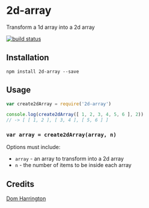 # 2d-array

Transform a 1d array into a 2d array

[![build status](https://secure.travis-ci.org/domharrington/2d-array.png)](http://travis-ci.org/domharrington/2d-array)

## Installation

```
npm install 2d-array --save
```

## Usage
```js
var create2dArray = require('2d-array')

console.log(create2dArray([ 1, 2, 3, 4, 5, 6 ], 2))
// -> [ [ 1, 2 ], [ 3, 4 ], [ 5, 6 ] ]
```

### `var array = create2dArray(array, n)`

Options must include:

- `array` - an array to transform into a 2d array
- `n` - the number of items to be inside each array

## Credits
[Dom Harrington](https://github.com/domharrington/)
